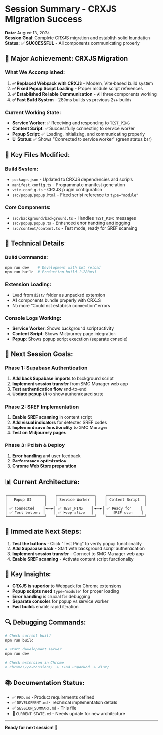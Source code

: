 # Session Summary - CRXJS Migration Success

**Date:** August 13, 2024  
**Session Goal:** Complete CRXJS migration and establish solid foundation  
**Status:** ✅ **SUCCESSFUL** - All components communicating properly

## 🎯 **Major Achievement: CRXJS Migration**

### **What We Accomplished:**
1. **✅ Replaced Webpack with CRXJS** - Modern, Vite-based build system
2. **✅ Fixed Popup Script Loading** - Proper module script references
3. **✅ Established Reliable Communication** - All three components working
4. **✅ Fast Build System** - 280ms builds vs previous 2s+ builds

### **Current Working State:**
- **Service Worker**: ✅ Receiving and responding to `TEST_PING`
- **Content Script**: ✅ Successfully connecting to service worker
- **Popup Script**: ✅ Loading, initializing, and communicating properly
- **UI Status**: ✅ Shows "Connected to service worker" (green status bar)

## 📁 **Key Files Modified:**

### **Build System:**
- `package.json` - Updated to CRXJS dependencies and scripts
- `manifest.config.ts` - Programmatic manifest generation
- `vite.config.ts` - CRXJS plugin configuration
- `src/popup/popup.html` - Fixed script reference to `type="module"`

### **Core Components:**
- `src/background/background.ts` - Handles `TEST_PING` messages
- `src/popup/popup.ts` - Enhanced error handling and logging
- `src/content/content.ts` - Test mode, ready for SREF scanning

## 🔧 **Technical Details:**

### **Build Commands:**
```bash
npm run dev    # Development with hot reload
npm run build  # Production build (~280ms)
```

### **Extension Loading:**
- Load from `dist/` folder as unpacked extension
- All components bundle properly with CRXJS
- No more "Could not establish connection" errors

### **Console Logs Working:**
- **Service Worker**: Shows background script activity
- **Content Script**: Shows Midjourney page integration
- **Popup**: Shows popup script execution (separate console)

## 🚀 **Next Session Goals:**

### **Phase 1: Supabase Authentication**
1. **Add back Supabase imports** to background script
2. **Implement session transfer** from SMC Manager web app
3. **Test authentication flow** end-to-end
4. **Update popup UI** to show authenticated state

### **Phase 2: SREF Implementation**
1. **Enable SREF scanning** in content script
2. **Add visual indicators** for detected SREF codes
3. **Implement save functionality** to SMC Manager
4. **Test on Midjourney pages**

### **Phase 3: Polish & Deploy**
1. **Error handling** and user feedback
2. **Performance optimization**
3. **Chrome Web Store preparation**

## 📊 **Current Architecture:**

```
┌─────────────────┐    ┌─────────────────┐    ┌─────────────────┐
│   Popup UI      │    │ Service Worker  │    │ Content Script  │
│                 │    │                 │    │                 │
│ ✅ Connected    │◄──►│ ✅ TEST_PING    │◄──►│ ✅ Ready for    │
│ ✅ Test buttons │    │ ✅ Keep-alive   │    │    SREF scan    │
└─────────────────┘    └─────────────────┘    └─────────────────┘
```

## 🎯 **Immediate Next Steps:**

1. **Test the buttons** - Click "Test Ping" to verify popup functionality
2. **Add Supabase back** - Start with background script authentication
3. **Implement session transfer** - Connect to SMC Manager web app
4. **Enable SREF scanning** - Activate content script functionality

## 📝 **Key Insights:**

- **CRXJS is superior** to Webpack for Chrome extensions
- **Popup scripts need** `type="module"` for proper loading
- **Error handling** is crucial for debugging
- **Separate consoles** for popup vs service worker
- **Fast builds** enable rapid iteration

## 🔍 **Debugging Commands:**

```bash
# Check current build
npm run build

# Start development server
npm run dev

# Check extension in Chrome
# chrome://extensions/ -> Load unpacked -> dist/
```

## 📚 **Documentation Status:**

- ✅ `PRD.md` - Product requirements defined
- ✅ `DEVELOPMENT.md` - Technical implementation details
- ✅ `SESSION_SUMMARY.md` - This file
- 🔄 `CURRENT_STATE.md` - Needs update for new architecture

---

**Ready for next session!** 🚀
